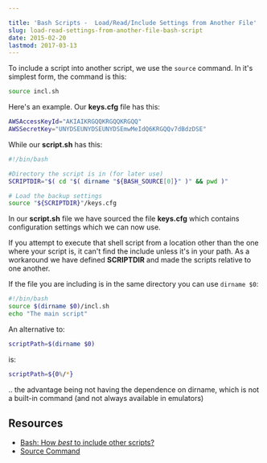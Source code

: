 ```yaml
---

title: 'Bash Scripts -  Load/Read/Include Settings from Another File'
slug: load-read-settings-from-another-file-bash-script
date: 2015-02-20
lastmod: 2017-03-13
---
```


To include a script into another script, we use the `source` command. In it's simplest form, the command is this:

```bash
source incl.sh
```

Here's an example. Our **keys.cfg** file has this:

```bash
AWSAccessKeyId="AKIAIKRGQQKRGQQKRGQQ"
AWSSecretKey="UNYDSEUNYDSEUNYDSEmwMeIdQ6KRGQQv7dBdzDSE"
```

While our **script.sh** has this:

```bash
#!/bin/bash 

#Directory the script is in (for later use)
SCRIPTDIR="$( cd "$( dirname "${BASH_SOURCE[0]}" )" && pwd )"

# Load the backup settings
source "${SCRIPTDIR}"/keys.cfg
```

In our **script.sh** file we have sourced the file **keys.cfg** which contains configuration settings which we can now use.


If you attempt to execute that shell script from a location other than the one where your script is, it can't find the include unless it's in your path. As a workaround we have defined **SCRIPTDIR** and made the scripts relative to one another.

If the file you are including is in the same directory you can use `dirname $0`:

```bash
#!/bin/bash
source $(dirname $0)/incl.sh
echo "The main script"
```

An alternative to: 

```bash
scriptPath=$(dirname $0)
```
is:

```bash
scriptPath=${0%/*}
```

.. the advantage being not having the dependence on dirname, which is not a built-in command (and not always available in emulators)


Resources
---
- [Bash: How _best_ to include other scripts?](http://stackoverflow.com/questions/192292/bash-how-best-to-include-other-scripts)
- [Source Command](http://bash.cyberciti.biz/guide/Source_command)
